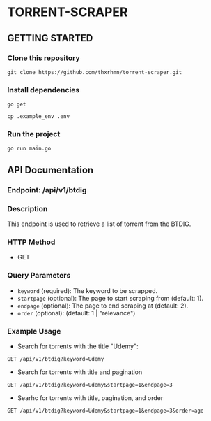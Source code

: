 # TORRENT-SCRAPER

## GETTING STARTED

### Clone this repository
```
git clone https://github.com/thxrhmn/torrent-scraper.git
```

### Install dependencies
```
go get
```

```
cp .example_env .env
```

### Run the project
```
go run main.go
```

## API Documentation

### Endpoint: /api/v1/btdig

### Description
This endpoint is used to retrieve a list of torrent from the BTDIG.

### HTTP Method
- GET

### Query Parameters
- `keyword` (required): The keyword to be scrapped.
- `startpage` (optional): The page to start scraping from (default: 1).
- `endpage` (optional): The page to end scraping at (default: 2).
- `order` (optional): (default: 1 | "relevance")


### Example Usage
- Search for torrents with the title "Udemy":
```
GET /api/v1/btdig?keyword=Udemy
```

- Search for torrents with title and pagination
```
GET /api/v1/btdig?keyword=Udemy&startpage=1&endpage=3
```

- Searhc for torrents with title, pagination, and order

```
GET /api/v1/btdig?keyword=Udemy&startpage=1&endpage=3&order=age
```